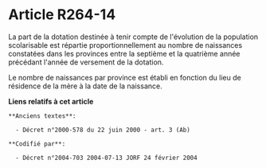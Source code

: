# Article R264-14

La part de la dotation destinée à tenir compte de l'évolution de la population scolarisable est répartie proportionnellement
au nombre de naissances constatées dans les provinces entre la septième et la quatrième année précédant l'année de versement
de la dotation.

Le nombre de naissances par province est établi en fonction du lieu de résidence de la mère à la date de la naissance.

**Liens relatifs à cet article**

	**Anciens textes**:

	  - Décret n°2000-578 du 22 juin 2000 - art. 3 (Ab)

	**Codifié par**:

	  - Décret n°2004-703 2004-07-13 JORF 24 février 2004
